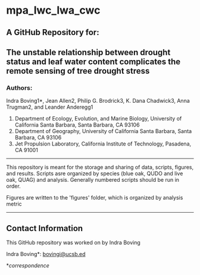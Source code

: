 # mpa_lwc_lwa_cwc

## A GitHub Repository for: 

## The unstable relationship between drought status and leaf water content complicates the remote sensing of tree drought stress

### Authors: 

Indra Boving1*, Jean Allen2, Philip G. Brodrick3, K. Dana Chadwick3, Anna Trugman2, and Leander Anderegg1

1.	Department of Ecology, Evolution, and Marine Biology, University of California Santa Barbara, Santa Barbara, CA 93106
2.	Department of Geography, University of California Santa Barbara, Santa Barbara, CA 93106  
3.	Jet Propulsion Laboratory, California Institute of Technology, Pasadena, CA 91001

--------------------------------

This repository is meant for the storage and sharing of data, scripts, figures, and results. 
Scripts asre organized by species (blue oak, QUDO and live oak, QUAG) and analysis. Generally numbered scripts should be run in order. 

Figures are written to the 'figures' folder, which is organized by analysis metric

--------------------------------

## Contact Information

This GitHub repository was worked on by Indra Boving

Indra Boving*: bovingi@ucsb.ed

**correspondence*
